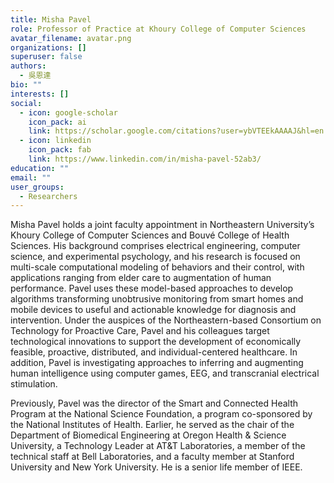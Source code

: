 ```yaml
---
title: Misha Pavel
role: Professor of Practice at Khoury College of Computer Sciences
avatar_filename: avatar.png
organizations: []
superuser: false
authors:
  - 吳恩達
bio: ""
interests: []
social:
  - icon: google-scholar
    icon_pack: ai
    link: https://scholar.google.com/citations?user=ybVTEEkAAAAJ&hl=en
  - icon: linkedin
    icon_pack: fab
    link: https://www.linkedin.com/in/misha-pavel-52ab3/
education: ""
email: ""
user_groups:
  - Researchers
---
```

Misha Pavel holds a joint faculty appointment in Northeastern University’s Khoury College of Computer Sciences and Bouvé College of Health Sciences. His background comprises electrical engineering, computer science, and experimental psychology, and his research is focused on multi-scale computational modeling of behaviors and their control, with applications ranging from elder care to augmentation of human performance. Pavel uses these model-based approaches to develop algorithms transforming unobtrusive monitoring from smart homes and mobile devices to useful and actionable knowledge for diagnosis and intervention. Under the auspices of the Northeastern-based Consortium on Technology for Proactive Care, Pavel and his colleagues target technological innovations to support the development of economically feasible, proactive, distributed, and individual-centered healthcare. In addition, Pavel is investigating approaches to inferring and augmenting human intelligence using computer games, EEG, and transcranial electrical stimulation.

Previously, Pavel was the director of the Smart and Connected Health Program at the National Science Foundation, a program co-sponsored by the National Institutes of Health. Earlier, he served as the chair of the Department of Biomedical Engineering at Oregon Health & Science University, a Technology Leader at AT&T Laboratories, a member of the technical staff at Bell Laboratories, and a faculty member at Stanford University and New York University. He is a senior life member of IEEE.
